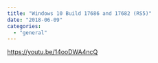 ```yaml
---
title: "Windows 10 Build 17686 and 17682 (RS5)"
date: "2018-06-09"
categories: 
  - "general"
---
```


https://youtu.be/14ooDWA4ncQ
